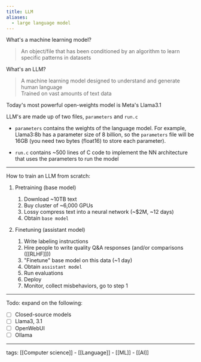 ```yaml
---
title: LLM
aliases:
  - large language model
---
```


What's a machine learning model?  
> An object/file that has been conditioned by an algorithm to learn specific patterns in datasets  

What's an LLM?  
> A machine learning model designed to understand and generate human language  
> Trained on vast amounts of text data  

Today's most powerful open-weights model is Meta's Llama3.1  

LLM's are made up of two files, `parameters` and `run.c`  

- `parameters` contains the weights of the language model. For example, Llama3:8b has a parameter size of 8 billion, so the `parameters` file will be 16GB (you need two bytes (float16) to store each parameter).  

- `run.c` contains ~500 lines of C code to implement the NN architecture that uses the parameters to run the model  

---

How to train an LLM from scratch:  

1. Pretraining (base model)  
	1. Download ~10TB text
	2. Buy cluster of ~6,000 GPUs
	3. Lossy compress text into a neural network (~$2M, ~12 days)
	4. Obtain `base model`

2. Finetuning (assistant model)  
	1. Write labeling instructions
	2. Hire people to write quality Q&A responses (and/or comparisons ([[RLHF]]))
	3. "Finetune" base model on this data (~1 day)
	4. Obtain `assistant model`
	5. Run evaluations
	6. Deploy
	7. Monitor, collect misbehaviors, go to step 1

---

Todo: expand on the following:
- [ ] Closed-source models
- [ ] Llama3, 3.1
- [ ] OpenWebUI
- [ ] Ollama

---

tags: [[Computer science]] - [[Language]] - [[ML]] - [[AI]]